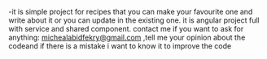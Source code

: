 -it is simple project for recipes that you can make your favourite one and write
about it or you can update in the existing one.
it is angular project full with service and shared component.
contact me if you want to ask for anything: michealabidfekry@gmail.com ,tell me your opinion about the codeand if there is a mistake i want to know it
to improve the code
